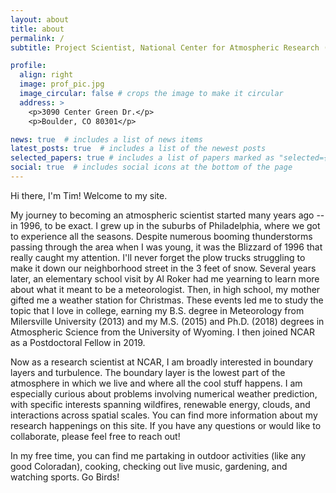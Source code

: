```yaml
---
layout: about
title: about
permalink: /
subtitle: Project Scientist, National Center for Atmospheric Research (NCAR)

profile:
  align: right
  image: prof_pic.jpg
  image_circular: false # crops the image to make it circular
  address: >
    <p>3090 Center Green Dr.</p>
    <p>Boulder, CO 80301</p>

news: true  # includes a list of news items
latest_posts: true  # includes a list of the newest posts
selected_papers: true # includes a list of papers marked as "selected={true}"
social: true  # includes social icons at the bottom of the page
---
```


Hi there, I'm Tim! Welcome to my site.

<!-- My journey to becoming an atmospheric scientist started many years ago -- in 1996, to be exact. I grew up in the suburbs of Philadelphia, where we got to experience all the seasons. Despite numerous booming thunderstorms passing through the area when I was young, it was the Blizzard of 1996 that really caught my attention. I'll never forget the plow trucks struggling to make it down our neighborhood street in the 3 feet of snow. Several years later, an elementary school visit by Al Roker had me yearning to learn more about what it meant to be a meteorologist. Then, in highschool, my mother gifted me a weather station for Christmas. Little did she know that she had created a monster! I was determined to develop a website to inform the locals about the current conditions based on my weather station. And now, here I am nearly 20 years later, fortunate enough to be working at a place I could have only dreamt of as a little kid. -->

My journey to becoming an atmospheric scientist started many years ago -- in 1996, to be exact. I grew up in the suburbs of Philadelphia, where we got to experience all the seasons. Despite numerous booming thunderstorms passing through the area when I was young, it was the Blizzard of 1996 that really caught my attention. I'll never forget the plow trucks struggling to make it down our neighborhood street in the 3 feet of snow. Several years later, an elementary school visit by Al Roker had me yearning to learn more about what it meant to be a meteorologist. Then, in high school, my mother gifted me a weather station for Christmas. These events led me to study the topic that I love in college, earning my B.S. degree in Meteorology from Milersville University (2013) and my M.S. (2015) and Ph.D. (2018) degrees in Atmospheric Science from the University of Wyoming. I then joined NCAR as a Postdoctoral Fellow in 2019.

Now as a research scientist at NCAR, I am broadly interested in boundary layers and turbulence. The boundary layer is the lowest part of the atmosphere in which we live and where all the cool stuff happens. I am especially curious about problems involving numerical weather prediction, with specific interests spanning wildfires, renewable energy, clouds, and interactions across spatial scales. You can find more information about my research happenings on this site. If you have any questions or would like to collaborate, please feel free to reach out!

In my free time, you can find me partaking in outdoor activities (like any good Coloradan), cooking, checking out live music, gardening, and watching sports. Go Birds!
